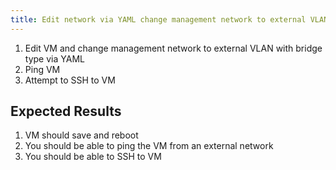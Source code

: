 ```yaml
---
title: Edit network via YAML change management network to external VLAN
---
```

1. Edit VM and change management network to external VLAN with bridge type via YAML
1. Ping VM
1. Attempt to SSH to VM

## Expected Results
1. VM should save and reboot
1. You should be able to ping the VM from an external network
1. You should be able to SSH to VM